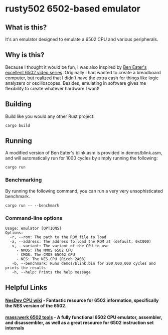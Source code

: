 
# rusty502 6502-based emulator
## What is this?
It's an emulator designed to emulate a 6502 CPU and various peripherals.
## Why is this?
Because I thought it would be fun, I was also inspired by [Ben Eater's excellent 6502 video series](https://eater.net/6502). Originally I had wanted to create a breadboard computer, but realized that I didn't have the extra cash for things like logic analyzers or oscilloscopes. Besides, emulating in software gives me flexibility to create whatever hardware I want!
## Building
Build like you would any other Rust project:

    cargo build

## Running
A modified version of Ben Eater's blink.asm is provided in demos/blink.asm, and will automatically run for 1000 cycles by simply running the following:

    cargo run
### Benchmarking
By running the following command, you can run a very very unsophisticated benchmark.

    cargo run -- --benchmark
### Command-line options

    Usage: emulator [OPTIONS]
    Options:
      -r, --rom: The path to the ROM file to load
      -a, --address: The address to load the ROM at (default: 0xC000)
      -v, --variant: The variant of the CPU to use
         - NMOS: The NMOS 6502 CPU
         - CMOS: The CMOS 65C02 CPU
         - NES: The NES CPU (Ricoh 2A03)
       -b, --benchmark: Runs demos/blink.bin for 200,000,000 cycles and prints the results
       -h, --help: Prints the help message

## Helpful Links
#### [NesDev CPU wiki](https://www.nesdev.org/wiki/CPU) - Fantastic resource for 6502 information, specifically the NES version of the 6502.
#### [mass:werk 6502 tools](https://www.masswerk.at/6502/) - A fully functional 6502 CPU emulator, assembler, and disassembler, as well as a great resource for 6502 instruction set internals
